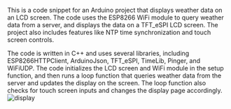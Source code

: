 This is a code snippet for an Arduino project that displays weather data on an LCD screen. The code uses the ESP8266 WiFi module to query weather data from a server, and displays the data on a TFT_eSPI LCD screen. The project also includes features like NTP time synchronization and touch screen controls.

The code is written in C++ and uses several libraries, including ESP8266HTTPClient, ArduinoJson, TFT_eSPI, TimeLib, Pinger, and WiFiUDP. The code initializes the LCD screen and WiFi module in the setup function, and then runs a loop function that queries weather data from the server and updates the display on the screen. The loop function also checks for touch screen inputs and changes the display page accordingly.
![display](https://user-images.githubusercontent.com/47357440/235896613-4c0d8a4b-cf6c-4b4a-953a-cc31303c7a3c.jpg)
